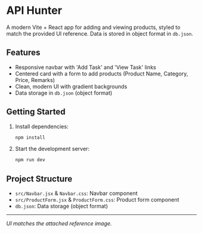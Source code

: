 # API Hunter

A modern Vite + React app for adding and viewing products, styled to match the provided UI reference. Data is stored in object format in `db.json`.

## Features
- Responsive navbar with 'Add Task' and 'View Task' links
- Centered card with a form to add products (Product Name, Category, Price, Remarks)
- Clean, modern UI with gradient backgrounds
- Data storage in `db.json` (object format)

## Getting Started

1. Install dependencies:
   ```sh
   npm install
   ```
2. Start the development server:
   ```sh
   npm run dev
   ```

## Project Structure
- `src/Navbar.jsx` & `Navbar.css`: Navbar component
- `src/ProductForm.jsx` & `ProductForm.css`: Product form component
- `db.json`: Data storage (object format)

---

*UI matches the attached reference image.*
